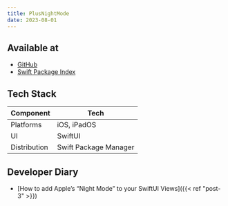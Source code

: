 ```yaml
---
title: PlusNightMode
date: 2023-08-01
---
```


## Available at
- [GitHub](https://github.com/DandyLyons/PlusNightMode)
- [Swift Package Index](https://swiftpackageindex.com/DandyLyons/PlusNightMode)

## Tech Stack 
| Component    | Tech                  |
| ------------ | --------------------- |
| Platforms    | iOS, iPadOS           |
| UI           | SwiftUI               |
| Distribution | Swift Package Manager |


## Developer Diary
- [How to add Apple’s “Night Mode” to your SwiftUI Views]({{< ref "post-3" >}})